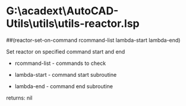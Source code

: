 # G:\acadext\AutoCAD-Utils\utils\utils-reactor.lsp
##(reactor-set-on-command rcommand-list lambda-start lambda-end)
Set reactor on specified command start and end
* rcommand-list - commands to check
* lambda-start - command start subroutine
* lambda-end - command end subroutine
returns: nil
